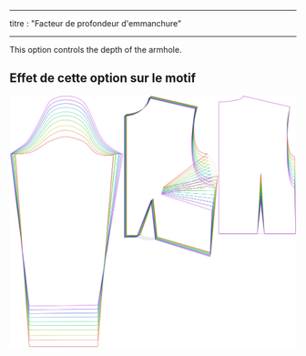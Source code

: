 - - -
titre : "Facteur de profondeur d'emmanchure"
- - -

This option controls the depth of the armhole.

## Effet de cette option sur le motif

![Cette image montre l'effet de cette option en superposant plusieurs variantes qui ont une valeur différente pour cette option](breanna_armholedepthfactor_sample.svg "Effet de cette option sur le modèle")
